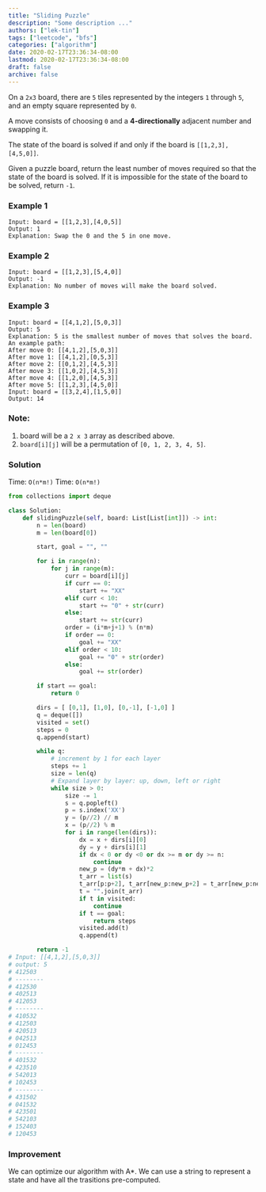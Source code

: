 ```yaml
---
title: "Sliding Puzzle"
description: "Some description ..."
authors: ["lek-tin"]
tags: ["leetcode", "bfs"]
categories: ["algorithm"]
date: 2020-02-17T23:36:34-08:00
lastmod: 2020-02-17T23:36:34-08:00
draft: false
archive: false
---
```

On a `2x3` board, there are `5` tiles represented by the integers `1` through `5`, and an empty square represented by `0`.

A move consists of choosing `0` and a **4-directionally** adjacent number and swapping it.  

The state of the board is solved if and only if the board is `[[1,2,3],[4,5,0]]`.  

Given a puzzle board, return the least number of moves required so that the state of the board is solved. If it is impossible for the state of the board to be solved, return `-1`.  

### Example 1
```
Input: board = [[1,2,3],[4,0,5]]
Output: 1
Explanation: Swap the 0 and the 5 in one move.
```

### Example 2
```
Input: board = [[1,2,3],[5,4,0]]
Output: -1
Explanation: No number of moves will make the board solved.
```

### Example 3
```
Input: board = [[4,1,2],[5,0,3]]
Output: 5
Explanation: 5 is the smallest number of moves that solves the board.
An example path:
After move 0: [[4,1,2],[5,0,3]]
After move 1: [[4,1,2],[0,5,3]]
After move 2: [[0,1,2],[4,5,3]]
After move 3: [[1,0,2],[4,5,3]]
After move 4: [[1,2,0],[4,5,3]]
After move 5: [[1,2,3],[4,5,0]]
Input: board = [[3,2,4],[1,5,0]]
Output: 14
```

### Note:
1. board will be a `2 x 3` array as described above.
2. `board[i][j]` will be a permutation of `[0, 1, 2, 3, 4, 5]`.

### Solution
Time: `O(n*m!)`
Time: `O(n*m!)`
```python
from collections import deque

class Solution:
    def slidingPuzzle(self, board: List[List[int]]) -> int:
        n = len(board)
        m = len(board[0])

        start, goal = "", ""

        for i in range(n):
            for j in range(m):
                curr = board[i][j]
                if curr == 0:
                    start += "XX"
                elif curr < 10:
                    start += "0" + str(curr)
                else:
                    start += str(curr)
                order = (i*m+j+1) % (n*m)
                if order == 0:
                    goal += "XX"
                elif order < 10:
                    goal += "0" + str(order)
                else:
                    goal += str(order)

        if start == goal:
            return 0

        dirs = [ [0,1], [1,0], [0,-1], [-1,0] ]
        q = deque([])
        visited = set()
        steps = 0
        q.append(start)

        while q:
            # increment by 1 for each layer
            steps += 1
            size = len(q)
            # Expand layer by layer: up, down, left or right
            while size > 0:
                size -= 1
                s = q.popleft()
                p = s.index('XX')
                y = (p//2) // m
                x = (p//2) % m
                for i in range(len(dirs)):
                    dx = x + dirs[i][0]
                    dy = y + dirs[i][1]
                    if dx < 0 or dy <0 or dx >= m or dy >= n:
                        continue
                    new_p = (dy*m + dx)*2
                    t_arr = list(s)
                    t_arr[p:p+2], t_arr[new_p:new_p+2] = t_arr[new_p:new_p+2], t_arr[p:p+2]
                    t = "".join(t_arr)
                    if t in visited:
                        continue
                    if t == goal:
                        return steps
                    visited.add(t)
                    q.append(t)

        return -1
# Input: [[4,1,2],[5,0,3]]
# output: 5
# 412503
# --------
# 412530
# 402513
# 412053
# --------
# 410532
# 412503
# 420513
# 042513
# 012453
# --------
# 401532
# 423510
# 542013
# 102453
# --------
# 431502
# 041532
# 423501
# 542103
# 152403
# 120453
```

### Improvement
We can optimize our algorithm with A*. We can use a string to represent a state and have all the trasitions pre-computed.